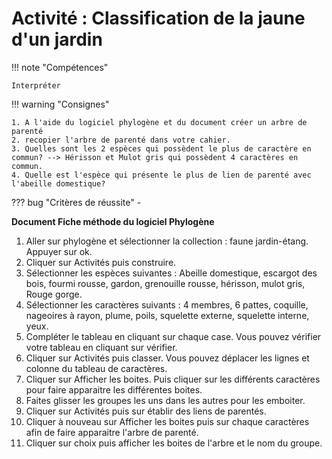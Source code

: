 # Activité : Classification de la jaune d'un jardin

!!! note "Compétences"

    Interpréter 

!!! warning "Consignes"

    1. A l'aide du logiciel phylogène et du document créer un arbre de parenté
    2. recopier l'arbre de parenté dans votre cahier.
    3. Quelles sont les 2 espèces qui possèdent le plus de caractère en commun? --> Hérisson et Mulot gris qui possèdent 4 caractères en commun.
    4. Quelle est l'espèce qui présente le plus de lien de parenté avec l'abeille domestique?

    
??? bug "Critères de réussite"
    - 

**Document Fiche méthode du logiciel Phylogène**

1. Aller sur phylogène et sélectionner la collection : faune jardin-étang. Appuyer sur ok.
2. Cliquer sur Activités puis construire.
3. Sélectionner les espèces suivantes : Abeille domestique, escargot des bois, fourmi rousse, gardon, grenouille rousse, hérisson, mulot gris, Rouge gorge.
4. Sélectionner les caractères suivants : 4 membres, 6 pattes, coquille, nageoires à rayon, plume, poils, squelette externe, squelette interne, yeux.
5. Compléter le tableau en cliquant sur chaque case. Vous pouvez vérifier votre tableau en cliquant sur vérifier.
6. Cliquer sur Activités puis classer. Vous pouvez déplacer les lignes et colonne du tableau de caractères.
7. Cliquer sur Afficher les boites. Puis cliquer sur les différents caractères pour faire apparaitre les différentes boites.
8. Faites glisser les groupes les uns dans les autres pour les emboiter.
9. Cliquer sur Activités puis sur établir des liens de parentés.
10. Cliquer à nouveau sur Afficher les boites puis sur chaque caractères afin de faire apparaitre l'arbre de parenté.
11. Cliquer sur choix puis afficher les boites de l'arbre et  le nom du groupe.






